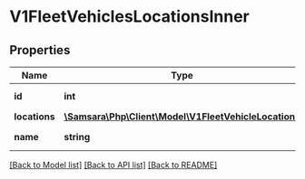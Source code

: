 # V1FleetVehiclesLocationsInner

## Properties
Name | Type | Description | Notes
------------ | ------------- | ------------- | -------------
**id** | **int** | ID of the vehicle. | [optional] 
**locations** | [**\Samsara\Php\Client\Model\V1FleetVehicleLocations**](V1FleetVehicleLocations.md) |  | [optional] 
**name** | **string** | Name of the vehicle. | [optional] 

[[Back to Model list]](../../README.md#documentation-for-models) [[Back to API list]](../../README.md#documentation-for-api-endpoints) [[Back to README]](../../README.md)


